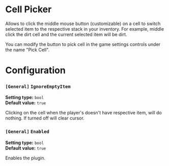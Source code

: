 
# Cell Picker

Allows to click the middle mouse button (customizable) on a cell to switch selected item to the respective stack in your inventory.
For example, middle click the dirt cell and the current selected item will be dirt.

You can modify the button to pick cell in the game settings controls under the name "Pick Cell".

# Configuration

### `[General]` `IgnoreEmptyItem`

**Setting type:** `bool` \
**Default value:** `true`

Clicking on the cell when the player's doesn't have respective item, will do nothing. If turned off will clear cursor.

### `[General]` `Enabled`

**Setting type:** `bool` \
**Default value:** `true`

Enables the plugin.
